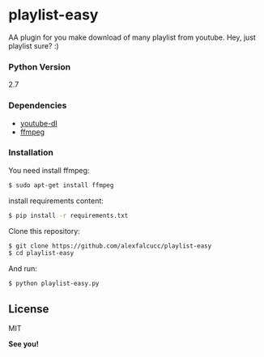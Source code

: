 # playlist-easy

AA plugin for you make download of many playlist from youtube. Hey, just playlist sure? :)

### Python Version
2.7

### Dependencies

* [youtube-dl] 
* [ffmpeg] 

### Installation

You need install ffmpeg:

```sh
$ sudo apt-get install ffmpeg
```
install requirements content:
```sh
$ pip install -r requirements.txt
```
Clone this repository:
```sh
$ git clone https://github.com/alexfalcucc/playlist-easy
$ cd playlist-easy
```
And run:
```sh
$ python playlist-easy.py
```


License
----

MIT

**See you!**

[ffmpeg]:http://ffmpeg.org/
[youtube-dl]:https://github.com/rg3/youtube-dl
